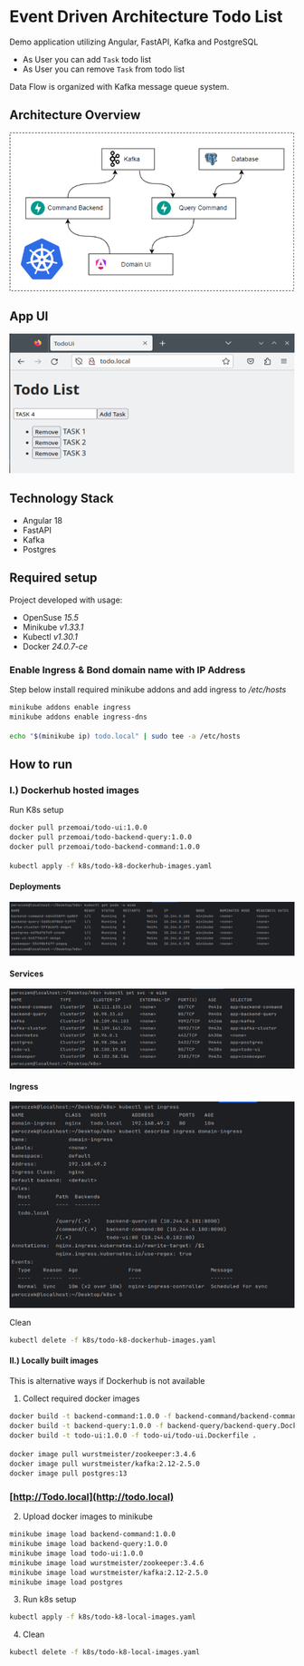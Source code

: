 # Event Driven Architecture Todo List

Demo application utilizing Angular, FastAPI, Kafka and PostgreSQL

- As User you can add `Task` todo list
- As User you can remove `Task` from todo list

Data Flow is organized with Kafka message queue system.

## Architecture Overview

![Architecture](images/Architecture.png)

## App UI
![App UI](images/app-snapshot-01.png)

## Technology Stack

- Angular 18
- FastAPI
- Kafka
- Postgres

## Required setup

Project developed with usage:

- OpenSuse _15.5_
- Minikube _v1.33.1_
- Kubectl _v1.30.1_
- Docker _24.0.7-ce_

### Enable Ingress & Bond domain name with IP Address

Step below install required minikube addons and add ingress to _/etc/hosts_

```bash
minikube addons enable ingress
minikube addons enable ingress-dns

echo "$(minikube ip) todo.local" | sudo tee -a /etc/hosts
```

## How to run

### I.) Dockerhub hosted images

Run K8s setup

```bash
docker pull przemoai/todo-ui:1.0.0
docker pull przemoai/todo-backend-query:1.0.0
docker pull przemoai/todo-backend-command:1.0.0

kubectl apply -f k8s/todo-k8-dockerhub-images.yaml
```
#### Deployments
![Deployments](images/k8s-snapshot-01.png)
#### Services
![Services](images/k8s-snapshot-02.png)
#### Ingress
![Ingress](images/k8s-snapshot-03.png)

Clean

```bash 
kubectl delete -f k8s/todo-k8-dockerhub-images.yaml
```

#### II.) Locally built images

This is alternative ways if Dockerhub is not available

1. Collect required docker images

```bash
docker build -t backend-command:1.0.0 -f backend-command/backend-command.Dockerfile .
docker build -t backend-query:1.0.0 -f backend-query/backend-query.Dockerfile .
docker build -t todo-ui:1.0.0 -f todo-ui/todo-ui.Dockerfile .

docker image pull wurstmeister/zookeeper:3.4.6
docker image pull wurstmeister/kafka:2.12-2.5.0
docker image pull postgres:13
```

### [http://Todo.local](http://todo.local)

2. Upload docker images to minikube

```bash
minikube image load backend-command:1.0.0
minikube image load backend-query:1.0.0
minikube image load todo-ui:1.0.0
minikube image load wurstmeister/zookeeper:3.4.6
minikube image load wurstmeister/kafka:2.12-2.5.0
minikube image load postgres
```

3. Run k8s setup

```bash
kubectl apply -f k8s/todo-k8-local-images.yaml
```

4. Clean

```bash
kubectl delete -f k8s/todo-k8-local-images.yaml
```

